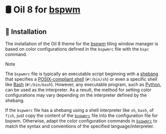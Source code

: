 # 🛢️ Oil 8 for [bspwm]

## 🎨 Installation

The installation of the Oil 8 theme for the [bspwm] tiling window manager is
based on color configurations defined in the `bspwmrc` file with the `bspc`
command.

> [!NOTE]
> The `bspwmrc` file is typically an executable script beginning with a
> [shebang](https://en.wikipedia.org/wiki/Shebang_(Unix)) that specifies a
> [POSIX-compliant shell](https://en.wikipedia.org/wiki/Unix_shell#Bourne_shell)
> (`#!/bin/sh`) or even a specific shell like
> [Bash](https://www.gnu.org/software/bash/)
> (`#!/bin/bash`). However, any executable program, such as
> [Python](https://www.python.org/), can be used as the interpreter. As a
> result, the method for setting color configurations may vary depending on the
> interpreter defined by the shebang.

If the `bspwmrc` file has a shebang using a shell interpreter like `sh`,
`bash`, of `fish`, just copy the content of the [`bspwmrc`] file into the
configuration file for bspwm. Otherwise, adapt the color configuration commands
in [`bspwmrc`] to match the syntax and conventions of the specified
language/interpreter.

[bspwm]: https://github.com/baskerville/bspwm
[`bspwmrc`]: bspwmrc
